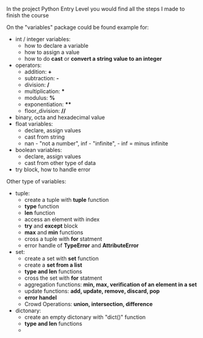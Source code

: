 In the project Python Entry Level you would find all the steps I made to finish the course

On the "variables" package could be found example for:
 - int / integer variables:
   - how to declare a variable
   - how to assign a value
   - how to do <b>cast</b> or <b>convert a string value to an integer</b>
 - operators: 
   - addition: <b>+</b>
   - subtraction: <b>-</b>
   - division: <b>/</b>
   - multiplication: <b>*</b>
   - modulus: <b>%</b>
   - exponentiation: <b>**</b>
   - floor_division: <b>//</b>
 - binary, octa and hexadecimal value
 - float variables:
   - declare, assign values
   - cast from string
   - nan - "not a number", inf - "infinite", - inf = minus infinite
 - boolean variables:
   - declare, assign values
   - cast from other type of data
 - try block, how to handle error

 Other type of variables:
 - tuple:
   - create a tuple with <b>tuple</b> function
   - <b>type</b> function
   - <b>len</b> function
   - access an element with index
   - <b>try</b> and <b>except</b> block
   - <b>max</b> and <b>min</b> functions
   - cross a tuple with <b>for</b> statment 
   - error handle of <b>TypeError</b> and <b>AttributeError</b>
 - set:
   - create a set with <b>set</b> function
   - create a <b>set from a list</b>
   - <b>type and len</b> functions
   - cross the set with <b>for</b> statment
   - aggregation functions: <b>min, max, verification of an element in a set</b>
   - update functions: <b>add, update, remove, discard, pop</b> 
   - <b>error handel</b>
   - Crowd Operations: <b>union, intersection, difference</b>
 - dictonary:
   - create an empty dictonary with "dict()" function
   - <b>type and len</b> functions
   - 
